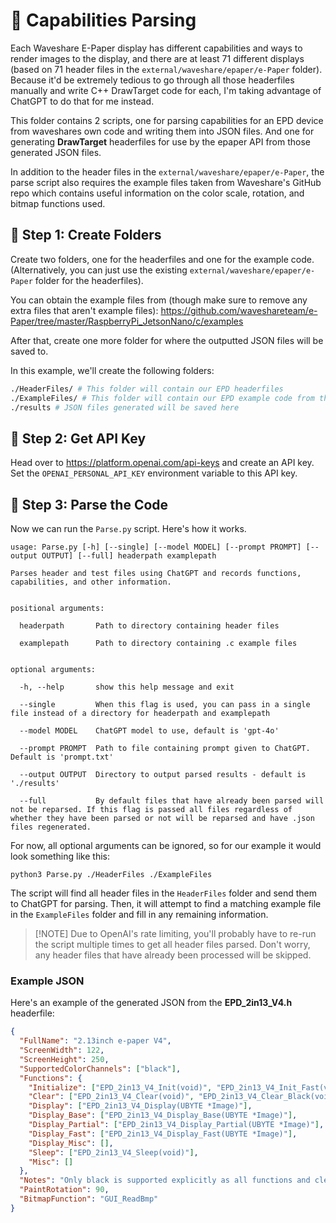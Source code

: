 # 🧠 Capabilities Parsing

Each Waveshare E-Paper display has different capabilities and ways to render images to the display, and there are at least 71
different displays (based on 71 header files in the `external/waveshare/epaper/e-Paper` folder). Because it'd be extremely
tedious to go through all those headerfiles manually and write C++ DrawTarget code for each, I'm taking advantage of ChatGPT
to do that for me instead.

This folder contains 2 scripts, one for parsing capabilities for an EPD device from waveshares own code and writing them into
JSON files. And one for generating **DrawTarget** headerfiles for use by the epaper API from those generated JSON files.

In addition to the header files in the `external/waveshare/epaper/e-Paper`, the parse script also requires the example files
taken from Waveshare's GitHub repo which contains useful information on the color scale, rotation, and bitmap functions used.

## 📂 Step 1: Create Folders

Create two folders, one for the headerfiles and one for the example code. (Alternatively, you can just use the existing
`external/waveshare/epaper/e-Paper` folder for the headerfiles).

You can obtain the example files from (though make sure to remove any extra files that aren't example files):
https://github.com/waveshareteam/e-Paper/tree/master/RaspberryPi_JetsonNano/c/examples

After that, create one more folder for where the outputted JSON files will be saved to.

In this example, we'll create the following folders:

```bash
./HeaderFiles/ # This folder will contain our EPD headerfiles
./ExampleFiles/ # This folder will contain our EPD example code from their github
./results # JSON files generated will be saved here
```

## 🔑 Step 2: Get API Key

Head over to https://platform.openai.com/api-keys and create an API key. Set the `OPENAI_PERSONAL_API_KEY` environment
variable to this API key.

## 📖 Step 3: Parse the Code

Now we can run the `Parse.py` script. Here's how it works.

```
usage: Parse.py [-h] [--single] [--model MODEL] [--prompt PROMPT] [--output OUTPUT] [--full] headerpath examplepath

Parses header and test files using ChatGPT and records functions, capabilities, and other information.


positional arguments:

  headerpath       Path to directory containing header files

  examplepath      Path to directory containing .c example files


optional arguments:

  -h, --help       show this help message and exit

  --single         When this flag is used, you can pass in a single file instead of a directory for headerpath and examplepath

  --model MODEL    ChatGPT model to use, default is 'gpt-4o'

  --prompt PROMPT  Path to file containing prompt given to ChatGPT. Default is 'prompt.txt'

  --output OUTPUT  Directory to output parsed results - default is './results'

  --full           By default files that have already been parsed will not be reparsed. If this flag is passed all files regardless of whether they have been parsed or not will be reparsed and have .json files regenerated.
```

For now, all optional arguments can be ignored, so for our example it would look something like this:

```
python3 Parse.py ./HeaderFiles ./ExampleFiles
```

The script will find all header files in the `HeaderFiles` folder and send them to ChatGPT for parsing. Then, it will attempt
to find a matching example file in the `ExampleFiles` folder and fill in any remaining information.

> [!NOTE] Due to OpenAI's rate limiting, you'll probably have to re-run the script multiple times to get all header files
> parsed. Don't worry, any header files that have already been processed will be skipped.

### Example JSON

Here's an example of the generated JSON from the **EPD_2in13_V4.h** headerfile:

```json
{
  "FullName": "2.13inch e-paper V4",
  "ScreenWidth": 122,
  "ScreenHeight": 250,
  "SupportedColorChannels": ["black"],
  "Functions": {
    "Initialize": ["EPD_2in13_V4_Init(void)", "EPD_2in13_V4_Init_Fast(void)", "EPD_2in13_V4_Init_GUI(void)"],
    "Clear": ["EPD_2in13_V4_Clear(void)", "EPD_2in13_V4_Clear_Black(void)"],
    "Display": ["EPD_2in13_V4_Display(UBYTE *Image)"],
    "Display_Base": ["EPD_2in13_V4_Display_Base(UBYTE *Image)"],
    "Display_Partial": ["EPD_2in13_V4_Display_Partial(UBYTE *Image)"],
    "Display_Fast": ["EPD_2in13_V4_Display_Fast(UBYTE *Image)"],
    "Display_Misc": [],
    "Sleep": ["EPD_2in13_V4_Sleep(void)"],
    "Misc": []
  },
  "Notes": "Only black is supported explicitly as all functions and clears reference 'black'. The function EPD_2in13_V4_Init_GUI doesn't indicate a specific display capability but is included for comprehensive initialization.",
  "PaintRotation": 90,
  "BitmapFunction": "GUI_ReadBmp"
}
```
